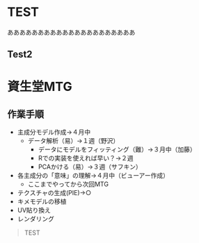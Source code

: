 # TEST
あああああああああああああああああああああ

## Test2

# 資生堂MTG
## 作業手順

- 主成分モデル作成→４月中
  - データ解析（易）→１週（野沢）
	- データにモデルをフィッティング（難）→３月中（加藤）
    - Rでの実装を使えれば早い？→２週
	- PCAかける（易）→３週（サフキン）
- 各主成分の「意味」の理解→４月中（ビューアー作成）
	- ここまでやってから次回MTG
- テクスチャの生成(PIE)→○
- キメモデルの移植
- UV貼り換え
- レンダリング

> TEST
